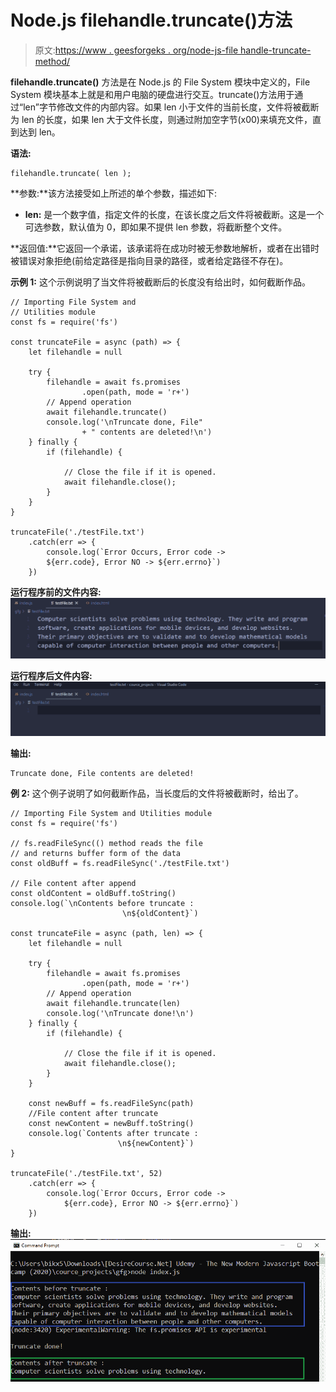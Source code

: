 # Node.js filehandle.truncate()方法

> 原文:[https://www . geesforgeks . org/node-js-file handle-truncate-method/](https://www.geeksforgeeks.org/node-js-filehandle-truncate-method/)

**filehandle.truncate()** 方法是在 Node.js 的 File System 模块中定义的，File System 模块基本上就是和用户电脑的硬盘进行交互。truncate()方法用于通过“len”字节修改文件的内部内容。如果 len 小于文件的当前长度，文件将被截断为 len 的长度，如果 len 大于文件长度，则通过附加空字节(x00)来填充文件，直到达到 len。

**语法:**

```
filehandle.truncate( len );
```

**参数:**该方法接受如上所述的单个参数，描述如下:

*   **len:** 是一个数字值，指定文件的长度，在该长度之后文件将被截断。这是一个可选参数，默认值为 0，即如果不提供 len 参数，将截断整个文件。

**返回值:**它返回一个承诺，该承诺将在成功时被无参数地解析，或者在出错时被错误对象拒绝(前给定路径是指向目录的路径，或者给定路径不存在)。

**示例 1:** 这个示例说明了当文件将被截断后的长度没有给出时，如何截断作品。

```
// Importing File System and 
// Utilities module
const fs = require('fs')

const truncateFile = async (path) => {
    let filehandle = null

    try {
        filehandle = await fs.promises
                .open(path, mode = 'r+')
        // Append operation
        await filehandle.truncate()
        console.log('\nTruncate done, File"
                + " contents are deleted!\n')
    } finally {
        if (filehandle) {

            // Close the file if it is opened.
            await filehandle.close();
        }
    }
}

truncateFile('./testFile.txt')
    .catch(err => {
        console.log(`Error Occurs, Error code -> 
        ${err.code}, Error NO -> ${err.errno}`)
    })
```

**运行程序前的文件内容:**
![](img/6e6ea3624d7ff3dfad3a44894eb6dd23.png)

**运行程序后文件内容:**
![](img/a1f79cb777de7c22037e8738a2286bcf.png)

**输出:**

```
Truncate done, File contents are deleted!
```

**例 2:** 这个例子说明了如何截断作品，当长度后的文件将被截断时，给出了。

```
// Importing File System and Utilities module
const fs = require('fs')

// fs.readFileSync(() method reads the file
// and returns buffer form of the data 
const oldBuff = fs.readFileSync('./testFile.txt')

// File content after append 
const oldContent = oldBuff.toString()
console.log(`\nContents before truncate :
                         \n${oldContent}`)

const truncateFile = async (path, len) => {
    let filehandle = null

    try {
        filehandle = await fs.promises
                .open(path, mode = 'r+')
        // Append operation
        await filehandle.truncate(len)
        console.log('\nTruncate done!\n')
    } finally {
        if (filehandle) {

            // Close the file if it is opened.
            await filehandle.close();
        }
    }

    const newBuff = fs.readFileSync(path)
    //File content after truncate
    const newContent = newBuff.toString()
    console.log(`Contents after truncate :
                        \n${newContent}`)
}

truncateFile('./testFile.txt', 52)
    .catch(err => {
        console.log(`Error Occurs, Error code -> 
            ${err.code}, Error NO -> ${err.errno}`)
    })
```

**输出:**
![](img/af968539e13b22fc17c88dfd65cb2726.png)